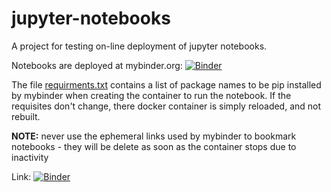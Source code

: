# jupyter-notebooks
A project for testing on-line deployment of jupyter notebooks.

Notebooks are deployed at mybinder.org: [![Binder](https://mybinder.org/badge.svg)](https://mybinder.org/v2/gh/pjmartel/jupyter-notebooks/master)


The file [requirments.txt](./requirements.txt) contains a list of package names 
to be pip installed by mybinder when creating the container
to run the notebook. If the requisites don't change, there
docker container is simply reloaded, and not rebuilt.

**NOTE:** never use the ephemeral links used by mybinder to bookmark
notebooks - they will be delete as soon as the container stops due
to inactivity

Link: [![Binder](https://mybinder.org/badge.svg)](https://mybinder.org/v2/gh/pjmartel/jupyter-notebooks/master/README.md)



